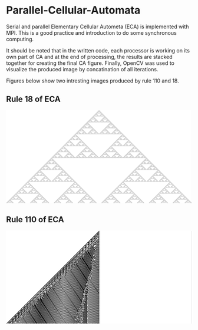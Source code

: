 # Parallel-Cellular-Automata
Serial and parallel Elementary Cellular Autometa (ECA) is implemented with MPI. This is a good practice and introduction to do some synchronous computing.

It should be noted that in the written code, each processor is working on its own part of CA and at the end of processing, the results are stacked together for creating the final CA figure. Finally, OpenCV was used to visualize the produced image by concatination of all iterations.

Figures below show two intresting images produced by rule 110 and 18.

## Rule 18 of ECA
![Rule 18](ElementaryCA_4000_x_2000_Rule18.jpg)

## Rule 110 of ECA
![Rule 110](ElementaryCA_1000_x_500_Rule110.jpg)
